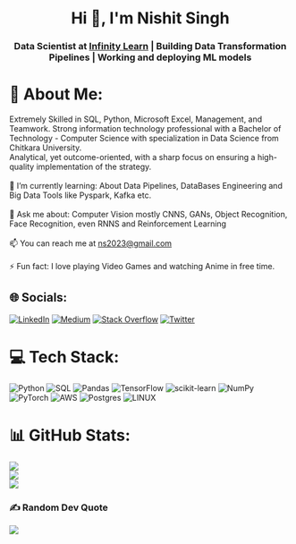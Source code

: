 <h1 align="center">Hi 👋, I'm Nishit Singh</h1>
<h3 align="center"> Data Scientist at <a href="https://infinitylearn.com/">Infinity Learn</a> | Building Data Transformation Pipelines | Working and deploying ML models</h3>

# 💫 About Me:
Extremely Skilled in SQL, Python, Microsoft Excel, Management, and Teamwork. Strong information technology professional with a Bachelor of Technology - Computer Science with specialization in Data Science from Chitkara University. <br>
Analytical, yet outcome-oriented, with a sharp focus on ensuring a high-quality implementation of the strategy.<br><br>
🌱 I’m currently learning: About Data Pipelines, DataBases Engineering and Big Data Tools like Pyspark, Kafka etc. <br><br>
💬 Ask me about: Computer Vision mostly CNNS, GANs, Object Recognition, Face Recognition, even RNNS and Reinforcement Learning <br><br>
📫 You can reach me at ns2023@gmail.com<br><br>
⚡ Fun fact: I love playing Video Games and watching Anime in free time.

## 🌐 Socials:
[![LinkedIn](https://img.shields.io/badge/LinkedIn-%230077B5.svg?logo=linkedin&logoColor=white)](https://www.linkedin.com/in/nishitsingh2023/)
[![Medium](https://img.shields.io/badge/Medium-12100E?logo=medium&logoColor=white)](https://medium.com/@ns2023)
[![Stack Overflow](https://img.shields.io/badge/-Stackoverflow-FE7A16?logo=stack-overflow&logoColor=white)](https://stackoverflow.com/users/20635681/nishit-singh) 
[![Twitter](https://img.shields.io/badge/Twitter-%231DA1F2.svg?logo=Twitter&logoColor=white)](https://twitter.com/NishitSingh2023) 


# 💻 Tech Stack:
![Python](https://img.shields.io/badge/python-3670A0?style=for-the-badge&logo=python&logoColor=ffdd54) 
![SQL](https://img.shields.io/badge/sql-%2307405e.svg?style=for-the-badge&logo=sqlite&logoColor=white) 
![Pandas](https://img.shields.io/badge/pandas-%23150458.svg?style=for-the-badge&logo=pandas&logoColor=white) 
![TensorFlow](https://img.shields.io/badge/TensorFlow-%23FF6F00.svg?style=for-the-badge&logo=TensorFlow&logoColor=white) 
![scikit-learn](https://img.shields.io/badge/scikit--learn-%23F7931E.svg?style=for-the-badge&logo=scikit-learn&logoColor=white) 
![NumPy](https://img.shields.io/badge/numpy-%23013243.svg?style=for-the-badge&logo=numpy&logoColor=white) 
![PyTorch](https://img.shields.io/badge/PyTorch-%23EE4C2C.svg?style=for-the-badge&logo=PyTorch&logoColor=white) 
![AWS](https://img.shields.io/badge/AWS-%23FF9900.svg?style=for-the-badge&logo=amazon-aws&logoColor=white) 
![Postgres](https://img.shields.io/badge/postgres-%23316192.svg?style=for-the-badge&logo=postgresql&logoColor=white)
![LINUX](https://img.shields.io/badge/Linux-FCC624?style=for-the-badge&logo=linux&logoColor=black) 

# 📊 GitHub Stats:
![](https://github-readme-stats.vercel.app/api?username=NishitSingh2023&theme=dark&hide_border=false&include_all_commits=false&count_private=false)<br/>
![](https://github-readme-streak-stats.herokuapp.com/?user=NishitSingh2023&theme=dark&hide_border=false)<br/>
![](https://github-readme-stats.vercel.app/api/top-langs/?username=NishitSingh2023&theme=dark&hide_border=false&include_all_commits=false&count_private=false&layout=compact)

### ✍️ Random Dev Quote
![](https://quotes-github-readme.vercel.app/api?type=horizontal&theme=radical)
